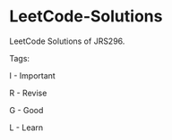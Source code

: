 # LeetCode-Solutions

LeetCode Solutions of JRS296.


Tags:

I - Important

R - Revise

G - Good

L - Learn
